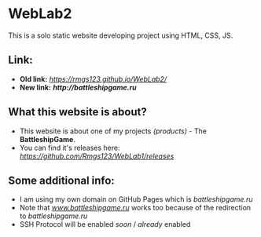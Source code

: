 # **WebLab2**
This is a solo static website developing project using HTML, CSS, JS.

## **Link:**
- **Old link:** _https://rmgs123.github.io/WebLab2/_
- **New link:** **_http://battleshipgame.ru_**
  
## **What this website is about?**
- This website is about one of my projects _(products)_ - The **BattleshipGame**. 
- You can find it's releases here: _https://github.com/Rmgs123/WebLab1/releases_
  
## Some additional info:
- I am using my own domain on GitHub Pages which is _battleshipgame.ru_
- Note that _www.battleshipgame.ru_ works too because of the redirection to _battleshipgame.ru_
- SSH Protocol will be enabled _soon_ / _already_ enabled
